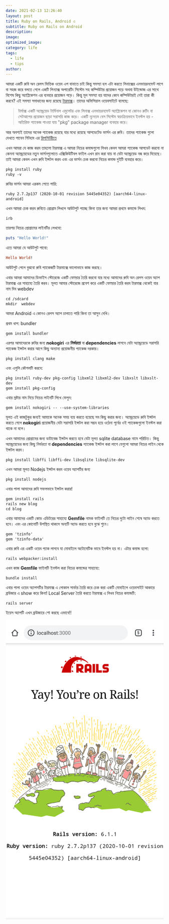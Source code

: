 ```yaml
---
date: 2021-02-13 12:26:40
layout: post
title: Ruby on Rails, Android এ
subtitle: Ruby on Rails on Android
description: 
image: 
optimized_image: 
category: life
tags:
  - life
  - tips
author: 
---
```


আমরা একটি রুবি অন রেলস ভিত্তিক ওয়েব এপ বানাতে চাই কিন্তু সমস্যা হল এটা করতে লিনাক্সের এনভায়রনমেন্ট লাগে বা সহজ করে বলতে গেলে একটি লিন্যাক্স অপারেটিং সিস্টেম সহ  কম্পিউটার প্রয়োজন পড়ে অথবা উইন্ডোজ এর সাথে বিশেষ কিছু অ্যাপ্লিকেশন এর ব্যবহার প্রয়োজন পড়ে। কিন্তু মূল সমস্যা হয় যাদের কোন কম্পিউটারই নেই তারা কী করবে? এই সমস্যা সমাধানের জন্য রয়েছে [টারমাক্স](http://termux.com/)। তাদের অফিসিয়াল ওয়েবসাইটে বলেছে: 

> টার্মাক্স একটি অ্যান্ড্রয়েড টার্মিনাল এমুলেটর এবং লিনাক্স এনভায়রনমেন্ট অ্যাপ্লিকেশন যা কোনও রুটিং বা সেটআপের প্রয়োজন ছাড়া সরাসরি কাজ করে। একটি ন্যূনতম বেস সিস্টেম স্বয়ংক্রিয়ভাবে ইনস্টল হয় - অতিরিক্ত প্যাকেজ পাওয়া যায় "pkg" package manager ব্যবহার করে।

আর অবশ্যই তাদের অনেক প্যাকেজ রয়েছে যার মধ্যে রয়েছে আপডেটেড ভার্সন এর রুবি। তাদের প্যাকেজ গুলো দেখতে পাবেন গিটহাব এর [রিপসিটরীতে](https://github.com/termux/termux-packages)

এখন আমরা যে কাজ করব তাহলো টারমাক্স এ আমরা নিচের কমান্ডগুলো লিখব কেবল আমরা প্যাকেজ আপডেট করবো না কেননা অ্যান্ড্রয়েডের নতুন ভার্সনগুলোতে এক্সিকিউটিবল ফাইল এখন রান করা যায় না যেটা অ্যান্ড্রয়েড বন্ধ করে দিয়েছে।  তাই আমরা কেবল এখন রুবি ইন্সটল করব এবং এর ভার্সন চেক করবো নিচের কমান্ড দুইটি ব্যবহার করে।

```
pkg install ruby
ruby -v
```
রুবির ভার্সন আমরা এরকম পেতে পারি:
```
ruby 2.7.2p137 (2020-10-01 revision 5445e04352) [aarch64-linux-android]
```

এখন আমরা চেক করব রুবিতে প্রোগ্রাম লিখলে আউটপুট পাচ্ছে কিনা তার জন্য আমরা প্রথমে কমান্ডে লিখব:

```
irb
```

তারপর নিচের প্রোগ্রামের লাইনটির লেখবো:

```rb
puts "Hello World!"
```
এতে আমরা যে আউটপুট পাবো:

```rb
Hello World!
```

আউটপুট পেলে বুঝবো রুবি প্যাকেজটি টারমাক্সে ভালোভাবে কাজ করছে।

এবার আমরা আমাদের ডিভাইস স্টোরেজে একটি ফোল্ডার তৈরি করবো যার মধ্যে আমাদের রুবি অন রেলস ওয়েব অ্যাপ টারমাক্স এর সাহায্যে তৈরি করব। মূলত আমার স্টোরেজে প্রবেশ করে একটি ফোল্ডার তৈরি করব টারমাক্স থেকেই যার নাম দিব webdev

```
cd /sdcard
mkdir  webdev
```

আমরা Android এ কোনও রেলস অ্যাপ চালাতে পারি কিনা তা আসুন দেখি।

প্রথম ধাপ:  bundler

```
gem install bundler
```

এরপর আমাদেরকে রুবির জন্য **nokogiri** এর **নির্ভরতা** বা **dependencies** লাগবে যেটা অ্যান্ড্রয়েডে সরাসরি প্যাকেজ ইন্সটল করার আগে কিছু অন্যান্য প্রয়োজনীয় প্যাকেজ দরকার।

```
pkg install clang make
```

এবং এগুলি কৌশলটি করবে:

```
pkg install ruby-dev pkg-config libxml2 libxml2-dev libxslt libxslt-dev
gem install pkg-config
```

এবার স্রষ্টার নাম নিয়ে নিচের লাইনটি লিখে ফেলুন:

```
gem install nokogiri -- --use-system-libraries
```

মূলত এই কাজটুকুর জন্যই আমাকে অনেক সময় ব্যয় করতে হয়েছে সব কিছু করার জন্য। অ্যান্ড্রয়েডে রুবি ইন্সটল করতে গেলে **nokogiri** প্রয়োজনীয় যেটা সরাসরি ইন্সটল করা সম্ভব হয়ে ওঠেনা পূর্বের ওই প্যাকেজগুলো ইনস্টল করা থাকে না বলে।

এখন আমাদের প্রোগ্রামের জন্য ডাটাবেজ ইন্সটল করতে হবে যেটা মূলত sqlite database নামে পরিচিত। কিন্তু অ্যান্ড্রয়েডের জন্য কিছু নির্ভরতা বা **dependencies** প্যাকেজ ইন্সটল করা লাগে যেগুলো আমরা নিচের লাইন থেকে ইন্সটল করব।

```
pkg install libffi libffi-dev libsqlite libsqlite-dev
```

এখন আমরা মূলত Nodejs ইন্সটল করব ওয়েব অ্যাপটির জন্য

```
pkg install nodejs
```
এবার পালা আমাদের রুবি সফলভাবে ইন্সটল করার!

```
gem install rails
rails new blog
cd blog
```

এবার আমাদের একটি কোড এডিটরের সাহায্যে **Gemfile** নামক ফাইলটি তে নিচের দুটো লাইন শেষে অ্যাড করতে হবে। এবং এর কোনোটি উপস্থিত থাকলে অন্যটি অ্যাড করতে হবে বুঝে শুনে।

```
gem 'tzinfo'
gem 'tzinfo-data'
```
এবার রুবি এর একটি ওয়েব প্যাক লাগবে যা মোবাইলে অটোমেটিক ভাবে ইনস্টল হয় না। এটার কমান্ড হলো:

```
rails webpacker:install
```

এখন কাজ **Gemfile** ফাইলটি ইনস্টল করা নিচের কমান্ডের সাহায্যে:

```
bundle install
```

এবার পালা ওয়েব অ্যাপসটির টারমাক্স এ লোকাল সার্ভার তৈরি করে চেক করা একটি মোবাইলে ওয়েবসাইট আকারে ব্রাউজার এ show করে কিনা!
Local Server তৈরি করতে টারমাক্স এ লিখব নিচের কমান্ডটি:

```
rails server
```

ইয়েস অ্যাপটি এখন ব্রাউজারে শো করছে এভাবে!!

![রুবি লোকাল হোস্ট](/assets/img/uploads/rubysuccess.jpg)

